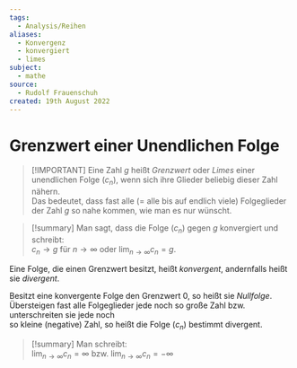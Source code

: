 ```yaml
---
tags:
  - Analysis/Reihen
aliases:
  - Konvergenz
  - konvergiert
  - limes
subject:
  - mathe
source:
  - Rudolf Frauenschuh
created: 19th August 2022
---
```


# Grenzwert einer Unendlichen Folge

> [!IMPORTANT] Eine Zahl $g$ heißt *Grenzwert* oder *Limes* einer unendlichen Folge ($c_{n}$), wenn sich ihre Glieder beliebig dieser Zahl nähern.  
> Das bedeutet, dass fast alle (= alle bis auf endlich viele) Folgeglieder der Zahl $g$ so nahe kommen, wie man es nur wünscht.   

> [!summary] Man sagt, dass die Folge ($c_n$) gegen $g$ konvergiert und schreibt:  
> $c_{n}\rightarrow g$ für $n\rightarrow \infty$ oder $\lim_{n\rightarrow\infty}c_{n}=g$.

Eine Folge, die einen Grenzwert besitzt, heißt *konvergent*, andernfalls heißt sie *divergent*.

Besitzt eine konvergente Folge den Grenzwert $0$, so heißt sie *Nullfolge*.  
Übersteigen fast alle Folgeglieder jede noch so große Zahl bzw. unterschreiten sie jede noch  
so kleine (negative) Zahl, so heißt die Folge ($c_{n}$) bestimmt divergent.

>[!summary] Man schreibt:  
> $\lim_{n\rightarrow\infty} c_{n}=\infty$ bzw. $\lim_{n\rightarrow\infty} c_{n}=-\infty$ 
